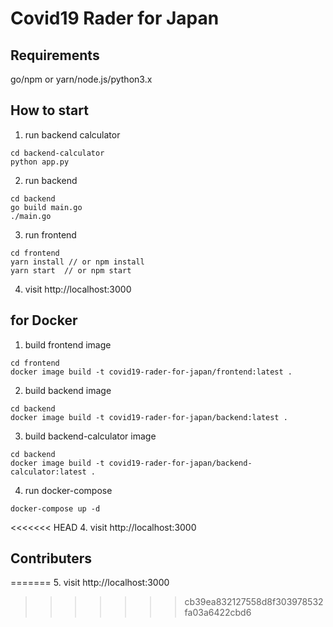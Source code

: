 # Covid19 Rader for Japan

## Requirements
go/npm or yarn/node.js/python3.x

## How to start

1. run backend calculator
```
cd backend-calculator
python app.py
```

2. run backend
```
cd backend
go build main.go
./main.go
```

3. run frontend
```
cd frontend
yarn install // or npm install
yarn start  // or npm start
```

4. visit http://localhost:3000

## for Docker

1. build frontend image

```
cd frontend
docker image build -t covid19-rader-for-japan/frontend:latest .
```

2. build backend image 

```
cd backend
docker image build -t covid19-rader-for-japan/backend:latest .
```

3. build backend-calculator image 

```
cd backend
docker image build -t covid19-rader-for-japan/backend-calculator:latest .
```

4. run docker-compose

```
docker-compose up -d
```

<<<<<<< HEAD
4. visit http://localhost:3000


## Contributers
=======
5. visit http://localhost:3000
>>>>>>> cb39ea832127558d8f303978532fa03a6422cbd6
